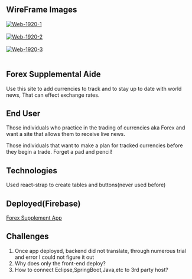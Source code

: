 
## WireFrame Images
<a href="https://postimg.cc/V0RtwRVh" target="_blank"><img src="https://i.postimg.cc/DmVPqpd7/Web-1920-1.jpg" alt="Web-1920-1"/></a><br/><br/>
<a href="https://postimg.cc/23fXzStd" target="_blank"><img src="https://i.postimg.cc/2jqp7qFt/Web-1920-2.jpg" alt="Web-1920-2"/></a><br/><br/>
<a href="https://postimg.cc/mhNphGxv" target="_blank"><img src="https://i.postimg.cc/jqBpgsMS/Web-1920-3.jpg" alt="Web-1920-3"/></a><br/><br/>





## Forex Supplemental Aide

Use this site to add currencies to track and to stay up to date with world news, That can effect exchange rates.



## End User
Those individuals who practice in the trading of currencies aka Forex and want a site that allows them to receive live news.

Those individuals that want to make a plan for tracked currencies before they begin a trade. Forget a pad and pencil!

## Technologies
Used react-strap to create tables and buttons(never used before)

## Deployed(Firebase)
[Forex Supplement App](https://forex-app-c1e26.firebaseapp.com/ )



## Challenges

1. Once app deployed, backend did not translate, through numerous trial and error I could not figure it out
2. Why does only the front-end deploy? 
3. How to connect Eclipse,SpringBoot,Java,etc to 3rd party host?


